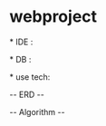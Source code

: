 # webproject

<p -- basic spec -- </p>
<p>* IDE : </p>
<p>* DB : </p>
<p>* use tech: </p>

<p> -- ERD -- </p>

<p> -- Algorithm -- </p>
